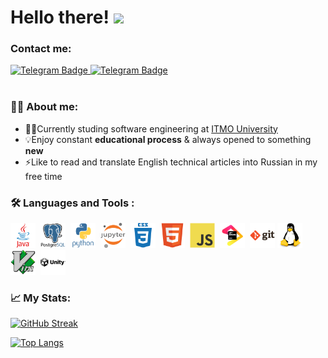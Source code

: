 <div id="header" align="left">
  <h1>Hello there!  <img src="https://media.giphy.com/media/26gslMAdctNhu6YnK/giphy.gif" width="70"/></h1>

</div>
<h3>Contact me:</h3>
<div id="badges">
  <a href="https://t.me/black_rider73">
    <img src="https://img.shields.io/badge/Telegram-blue?style=for-the-badge&logo=telegram&logoColor=white" alt="Telegram Badge"/>
  </a>
  <a href="mailto:shetininmihail123@gmail.com">
    <img src="https://img.shields.io/badge/Gmail-red?style=for-the-badge&logo=gmail&logoColor=white" alt="Telegram Badge"/>
  </a>
</div>
<img src="https://komarev.com/ghpvc/?username=eliteSufferer&style=flat-square&color=blue" alt=""/>

### 👨‍💻 About me:

- 👨‍🎓Currently studing software engineering at [ITMO University](https://itmo.ru/)
- 💡Enjoy constant **educational process** & always opened to something **new**
- ⚡Like to read and translate English technical articles into Russian in my free time

### 🛠️ Languages and Tools :

 <img src="https://github.com/devicons/devicon/blob/master/icons/java/java-original-wordmark.svg"  title="Java" alt="Java" width="40" height="40"/>&nbsp;
 <img src="https://github.com/devicons/devicon/blob/master/icons/postgresql/postgresql-original-wordmark.svg"  title="PSQL" alt="PSQL" width="40" height="40"/>&nbsp;
  <img src="https://github.com/devicons/devicon/blob/master/icons/python/python-original-wordmark.svg"  title="python" alt="Python" width="40" height="40"/>&nbsp;
  <img src="https://github.com/devicons/devicon/blob/master/icons/jupyter/jupyter-original-wordmark.svg"  title="jupyter" alt="jupyter" width="40" height="40"/>&nbsp;
  <img src="https://github.com/devicons/devicon/blob/master/icons/css3/css3-plain-wordmark.svg"  title="CSS3" alt="CSS" width="40" height="40"/>&nbsp;
  <img src="https://github.com/devicons/devicon/blob/master/icons/html5/html5-original.svg" title="HTML5" alt="HTML" width="40" height="40"/>&nbsp;
  <img src="https://github.com/devicons/devicon/blob/master/icons/javascript/javascript-original.svg" title="JavaScript" alt="JavaScript" width="40" height="40"/>&nbsp;
  <img src="https://github.com/devicons/devicon/blob/master/icons/jetbrains/jetbrains-original.svg"  title="JetBrains" alt="JetBrains" width="40" height="40"/>&nbsp;
  <img src="https://github.com/devicons/devicon/blob/master/icons/git/git-original-wordmark.svg" title="Git" alt="Git" width="40" height="40"/>
  <img src="https://github.com/devicons/devicon/blob/master/icons/linux/linux-original.svg"  title="Linux" alt="Linux" width="40" height="40"/>&nbsp;
  <img src="https://github.com/devicons/devicon/blob/master/icons/vim/vim-original.svg"  title="vim" alt="Vim" width="40" height="40"/>&nbsp;
  <img src="https://github.com/devicons/devicon/blob/master/icons/unity/unity-original-wordmark.svg"  title="Unity" alt="Unity" width="40" height="40"/>&nbsp;
</div>

### 📈 My Stats:
[![GitHub Streak](http://github-readme-streak-stats.herokuapp.com?user=eliteSufferer&theme=dark&background=000000)](https://git.io/streak-stats)

[![Top Langs](https://github-readme-stats.vercel.app/api/top-langs/?username=eliteSufferer)](https://github.com/anuraghazra/github-readme-stats)
